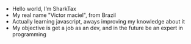 -  Hello world, I’m SharkTax
-  My real name "Victor maciel", from Brazil
-  Actually learning javascript, aways improving my knowledge about it
-  My objective is get a job as an dev, and in the future be an expert in programming 


